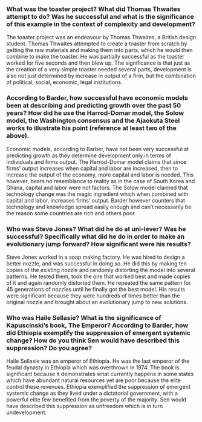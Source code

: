 ### What was the toaster project? What did Thomas Thwaites attempt to do? Was he successful and what is the significance of this example in the context of complexity and development?
The toaster project was an endeavour by Thomas Thwaites, a British design student.  Thomas Thwaites attempted to create a toaster from scratch by getting the raw materials and making them into parts, which he would then combine to make the toaster. He was partially successful as the toaster worked for five seconds and then blew up. The significance is that just as the creation of a very simple toaster needed several parts, development is also not just determined by increase in output of a firm, but the combination of political, social, economic, legal institutions.

### According to Barder, how successful have economic models been at describing and predicting growth over the past 50 years?  How did he use the Harrod-Domar model, the Solow model, the Washington consensus and the Ajaokuta Steel works to illustrate his point (reference at least two of the above).
Economic models, according to Barber, have not been very successful at predicting growth as they determine development only in terms of individuals and firms output. The Harrod-Domar model claims that since firms’ output increases when capital and labor are increased, then to increase the output of the economy, more capital and labor is needed. This however, bears no resemblance to reality as in the case of South Korea and Ghana, capital and labor were not factors. The Solow model claimed that technology change was the magic ingredient which when combined with capital and labor, increases firms’ output. Barder however counters that  technology and knowledge spread easily enough and can’t necessarily be the reason some countries are rich and others poor. 

### Who was Steve Jones? What did he do at uni-lever? Was he successful?  Specifically what did he do in order to make an evolutionary jump forward?  How significant were his results?
Steve Jones worked in a soap making factory. He was hired to design a better nozzle, and was successful in doing so. He did this by making ten copies of the existing nozzle and randomly distorting the model into several patterns. He tested them, took the one that worked best and made copies of it and again randomly distorted them. He repeated the same pattern for 45 generations of nozzles until he finally got the best model. His results were significant because they were hundreds of times better than the original nozzle and brought about an evolutionary jump to new solutions. 

### Who was Haile Sellasie?  What is the significance of Kapuscinski’s book, The Emperor?  According to Barder, how did Ethiopia exemplify the suppression of emergent systemic change?  How do you think Sen would have described this suppression? Do you agree?
Haile Sellasie was an emperor of Ethiopia. He was the last emperor of the feudal dynasty in Ethiopia which was overthrown in 1974. The book is significant because it demonstrates what currently happens in some states which have abundant natural resources yet are poor because the elite control these revenues. Ethiopia exemplified the suppression of emergent systemic change as they lived under a dictatorial government, with a powerful elite few benefited from the poverty of the majority. Sen would have described this suppression as unfreedom which is in turn undevelopment.
